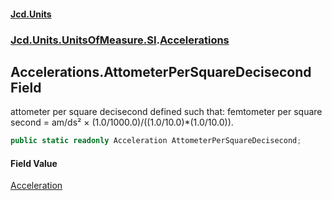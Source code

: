 #### [Jcd.Units](index.md 'index')
### [Jcd.Units.UnitsOfMeasure.SI](Jcd.Units.UnitsOfMeasure.SI.md 'Jcd.Units.UnitsOfMeasure.SI').[Accelerations](Accelerations.md 'Jcd.Units.UnitsOfMeasure.SI.Accelerations')

## Accelerations.AttometerPerSquareDecisecond Field

attometer per square decisecond defined such that: femtometer per square second = am/ds² × (1.0/1000.0)/((1.0/10.0)*(1.0/10.0)).

```csharp
public static readonly Acceleration AttometerPerSquareDecisecond;
```

#### Field Value
[Acceleration](Acceleration.md 'Jcd.Units.UnitTypes.Acceleration')